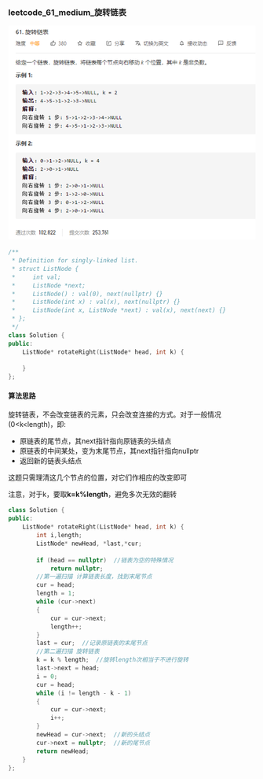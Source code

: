 ### leetcode_61_medium_旋转链表

![image-20201222100908020](leetcode_61_medium_旋转链表.assets/image-20201222100908020.png)

```c++
/**
 * Definition for singly-linked list.
 * struct ListNode {
 *     int val;
 *     ListNode *next;
 *     ListNode() : val(0), next(nullptr) {}
 *     ListNode(int x) : val(x), next(nullptr) {}
 *     ListNode(int x, ListNode *next) : val(x), next(next) {}
 * };
 */
class Solution {
public:
    ListNode* rotateRight(ListNode* head, int k) {

    }
};
```

#### 算法思路

旋转链表，不会改变链表的元素，只会改变连接的方式。对于一般情况(0<k<length)，即:

- 原链表的尾节点，其next指针指向原链表的头结点
- 原链表的中间某处，变为末尾节点，其next指针指向nullptr
- 返回新的链表头结点

这题只需理清这几个节点的位置，对它们作相应的改变即可

注意，对于k，要取**k=k%length**，避免多次无效的翻转

```c++
class Solution {
public:
	ListNode* rotateRight(ListNode* head, int k) {
		int i,length;
		ListNode* newHead, *last,*cur;

		if (head == nullptr)  //链表为空的特殊情况
			return nullptr;
		//第一遍扫描 计算链表长度，找到末尾节点
		cur = head;
		length = 1;
		while (cur->next)
		{
			cur = cur->next;
			length++;
		}
		last = cur;  //记录原链表的末尾节点
		//第二遍扫描 旋转链表
		k = k % length;  //旋转length次相当于不进行旋转
		last->next = head;
		i = 0;
		cur = head;
		while (i != length - k - 1)
		{
			cur = cur->next;
			i++;
		}
		newHead = cur->next;  //新的头结点
		cur->next = nullptr;  //新的尾节点
		return newHead;
	}
};
```

